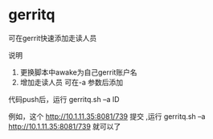 # gerritq

可在gerrit快速添加走读人员

说明

1. 更换脚本中awake为自己gerrit账户名
2. 增加走读人员 可在-a 参数后添加

代码push后，运行 gerritq.sh –a ID

例如，这个 http://10.1.11.35:8081/739 提交 ,运行 gerritq.sh –a http://10.1.11.35:8081/739 就可以了